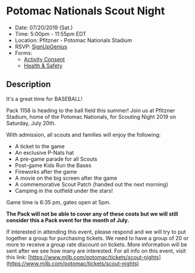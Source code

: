 # Potomac Nationals Scout Night

- Date: 07/20/2019 (Sat.)
- Time: 5:00pm - 11:55pm EDT
- Location: Pfitzner - Potomac Nationals Stadium
- RSVP: [SignUpGenius](https://www.signupgenius.com/go/10c0548a4ac29a1fb6-scout)
- Forms:
    - [Activity Consent](scout-night-activity-consent-form.pdf) 
    - [Health & Safety](https://filestore.scouting.org/filestore/HealthSafety/pdf/680-001_AB.pdf)

## Description

It's a great time for BASEBALL!

Pack 1158 is heading to the ball field this summer!  Join us at Pfitzner
Stadium, home of the Potomac Nationals, for Scouting Night 2019 on Saturday,
July 20th.

With admission, all scouts and families will enjoy the following:

- A ticket to the game 
- An exclusive P-Nats hat 
- A pre-game parade for all Scouts 
- Post-game Kids Run the Bases
- Fireworks after the game
- A movie on the big screen after the game
- A commemorative Scout Patch (handed out the next morning)
- Camping in the outfield under the stars!

 Game time is 6:35 pm, gates open at 5pm.

**The Pack will not be able to cover any of these costs but we will still
consider this a Pack event for the month of July.**

If interested in attending this event, please respond and we will try to put
together a group for purchasing tickets.  We need to have a group of 20 or more
to receive a group rate discount on tickets.  More information will be sent
after we see how many are interested. For all info on this event, visit this
link:
[https://www.milb.com/potomac/tickets/scout-nights](https://www.milb.com/potomac/tickets/scout-nights)
